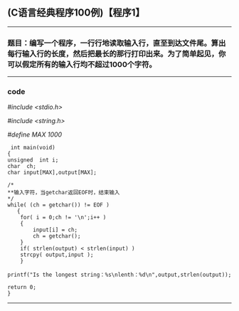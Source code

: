 ## (C语言经典程序100例)【程序1】
----

### 题目：编写一个程序，一行行地读取输入行，直至到达文件尾。算出每行输入行的长度，然后把最长的那行打印出来。为了简单起见，你可以假定所有的输入行均不超过1000个字符。

----


### code

*#include <stdio.h>*

*#include <string.h>*

*#define MAX 1000*
 

     int main(void)
    {
	unsigned  int i;
	char  ch;
	char input[MAX],output[MAX];
	
	/*
	**输入字符，当getchar返回EOF时，结束输入 
	*/
	while( (ch = getchar()) != EOF )
	   {
		for( i = 0;ch != '\n';i++ )
		{
			input[i] = ch;
			ch = getchar();
		}
		if( strlen(output) < strlen(input) )
		strcpy( output,input );
	    }
	
	printf("Is the longest string：%s\nlenth：%d\n",output,strlen(output));
	
	return 0;
    }

----

### tips


1.getchar()函数是从键盘上读入字符，并带回显；

2.输入字符的过程中，getchar()函数一直等待输入'\n'，结束读取字符

3.getchar函数的返回值为它读取的字符

4.关于EOF

计算机术语，缩写通常为EOF（End Of File），在操作系统中表示资料源无更多的资料可读取。资料源通常称为档案或串流。
在C语言中，或更精确地说成C标准函数库中表示文件结束符（end of file）。在while循环中以EOF作为文件结束标志，这种以EOF作为文件结束标志的文件，必须是文本文件。在文本文件中，数据都是以字符的ASCII代码值的形式存放。我们知道，ASCII代码值的范围是0~255，不可能出现-1，因此可以用EOF作为文件结束标志。
在 UNIX中， EOF表示能从交互式 shell (终端) 送出 Ctrl+D (习惯性标准)。在微软的 DOS 与 Windows 中能送出 Ctrl+Z。在某些例子处理纯文字档案或从"字元设备"读入资料，微软MS-DOS的 shell 或系统程序会加入ASCIIControl-Z 字元到磁碟档案结束处 (尽管基本核心MSDOS.SYS档案写入呼叫从未附加 Control-Z)。这是向下相容于一些奇特的 CP/M 功能，从CP/M 档案系统只能就记录的档案长度分配多少 128 位元 "记录"。MS-DOS 档案系统从一开始就能精确的记录档案的位元长度。
由以上描述的getchar函数的特性，所以采取getchar函数作为读取字符的入口，使用while循环可以按行不停的输入每行字符串(getchar函数遇到\n后，暂时结束读取字符，直至把之前读取的所有字符返回才重新开始读取)，当输入EOF(在windows环境下的gcc（DEV-C++）中，输入Ctrl + z可以得到EOF。在Linux环境下的gcc中，输入Ctrl + d可以得到EOF)时，while的条件语句为假，则结束行输入。
在while循环内部，将一次行输入的所有字符存放在temp数组中，存储完毕后，把temp数组的字符串长度和Len数组中的字符串长度进行比较，当前者的长度大于后者的长度时，将前者temp中的字符串copy到Len数组中，丢弃之前Len中的字符串，这样Len数组中就一直保存着长度最大的字符串。直到当while循环不再满足循环条件时，将Len中的字符串打印出来。
